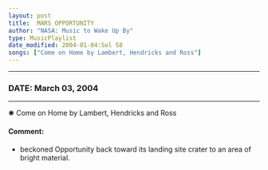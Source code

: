 ```yaml
---
layout: post
title:  MARS OPPORTUNITY
author: "NASA: Music to Wake Up By"
type: MusicPlaylist
date_modified: 2004-01-04:Sol 58
songs: ["Come on Home by Lambert, Hendricks and Ross"]
---
```


----
### DATE: March 03, 2004
----
✺ Come on Home by Lambert, Hendricks and Ross

#### Comment:
* beckoned Opportunity back toward its landing site crater to an area of bright material.



<br/>
<center>
	<a target="_blank"
	   href="https://twitter.com/intent/tweet?hashtags=Space,NASA,Playlist,NASAWakeupCalls,SpaceProgram&text={{ page.author}}, '{{ page.songs.first }}' {{ page.title }}, {{ page.date | date: '%B %d, %Y' }}. {{ site.url }}{{ page.url }} @nasawakeupcalls">
	   <i class="fab fa-twitter" alt="Tweet this page" style="font-size: 1.3em;"></i>
	</a>
	&nbsp; 	<i class="fas fa-user-astronaut" style="font-size: 1.5em;"></i> &nbsp;
    <a type="amzn" search="'Come on Home by Lambert, Hendricks and Ross'" category="popular music">
        <i class="fab fa-amazon" style="font-size: 1.3em;"></i>
    </a>
</center>
